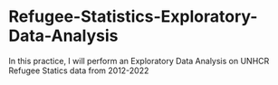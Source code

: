 # Refugee-Statistics-Exploratory-Data-Analysis
In this practice, I will perform an Exploratory Data Analysis on UNHCR Refugee Statics data from 2012-2022
